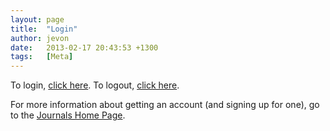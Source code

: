 ```yaml
---
layout: page
title:  "Login"
author: jevon
date:   2013-02-17 20:43:53 +1300
tags:   [Meta]
---
```


To login, <a href="login.php">click here</a>.
To logout, <a href="login.php?logout=1">click here</a>.

For more information about getting an account (and signing up for one), go to the <a href="http://journals.jevon.org">Journals Home Page</a>.

